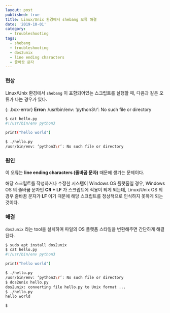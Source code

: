 ```yaml
---
layout: post
published: true
title: Linux/Unix 환경에서 shebang 오류 해결
date: '2019-10-01'
category:
  - troubleshooting
tags:
  - shebang
  - troubleshooting
  - dos2unix
  - line ending characters
  - 줄바꿈 문자
---
```

### 현상

Linux/Unix 환경에서 `shebang` 이 포함되어있는 스크립트를 실행할 때, 다음과 같은 오류가 나는 경우가 있다.

{: .box-error}
**Error:** /usr/bin/env: ‘python3\r’: No such file or directory


```bash
$ cat hello.py
#!/usr/bin/env python3

print("hello world")

$ ./hello.py
/usr/bin/env: ‘python3\r’: No such file or directory
```





### 원인

이 오류는 **line ending characters (줄바꿈 문자)** 때문에 생기는 문제이다.

해당 스크립트를 작성하거나 수정한 시스템이 Windows OS 플랫폼일 경우, Windows OS 의 줄바꿈 문자인 **CR + LF** 가 스크립트에 적용이 되게 되는데, Linux/Unix OS 의 경우 줄바꿈 문자가 **LF** 이기 때문에 해당 스크립트를 정상적으로 인식하지 못하게 되는 것이다.






### 해결

`dos2unix` 라는 tool을 설치하여 파일의 OS 플랫폼 스타일을 변환해주면 간단하게 해결된다.

```bash
$ sudo apt install dos2unix
$ cat hello.py
#!/usr/bin/env python3

print("hello world")

$ ./hello.py
/usr/bin/env: ‘python3\r’: No such file or directory
$ dos2unix hello.py
dos2unix: converting file hello.py to Unix format ...
$ ./hello.py
hello world

$

```
